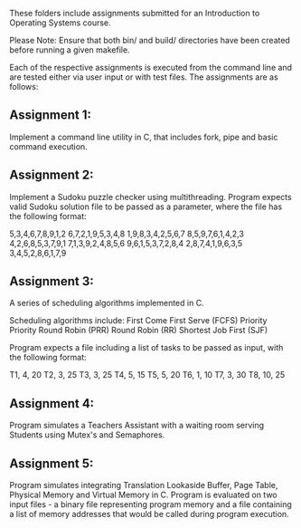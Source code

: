These folders include assignments submitted for an Introduction to Operating Systems
course. 

Please Note: Ensure that both bin/ and build/ directories have been created before running a given makefile. 

Each of the respective assignments is executed from the command line and are tested
either via user input or with test files. The assignments are as follows:

Assignment 1:
-------------
Implement a command line utility in C, that includes fork, pipe and basic command execution.

Assignment 2:
-------------
Implement a Sudoku puzzle checker using multithreading. Program expects valid Sudoku solution file 
to be passed as a parameter, where the file has the following format:

5,3,4,6,7,8,9,1,2
6,7,2,1,9,5,3,4,8
1,9,8,3,4,2,5,6,7
8,5,9,7,6,1,4,2,3
4,2,6,8,5,3,7,9,1
7,1,3,9,2,4,8,5,6
9,6,1,5,3,7,2,8,4
2,8,7,4,1,9,6,3,5
3,4,5,2,8,6,1,7,9

Assignment 3:
-------------
A series of scheduling algorithms implemented in C.

Scheduling algorithms include:
    First Come First Serve (FCFS)
    Priority
    Priority Round Robin (PRR)
    Round Robin (RR)
    Shortest Job First (SJF)


Program expects a file including a list of tasks to be passed as
input, with the following format:

T1, 4, 20
T2, 3, 25
T3, 3, 25
T4, 5, 15
T5, 5, 20
T6, 1, 10
T7, 3, 30
T8, 10, 25

Assignment 4:
-------------
Program simulates a Teachers Assistant with a waiting room serving Students
using Mutex's and Semaphores.

Assignment 5:
-------------
Program simulates integrating Translation Lookaside Buffer, Page Table, Physical
Memory and Virtual Memory in C. Program is evaluated on two input files - a binary
file representing program memory and a file containing a list of memory addresses
that would be called during program execution.